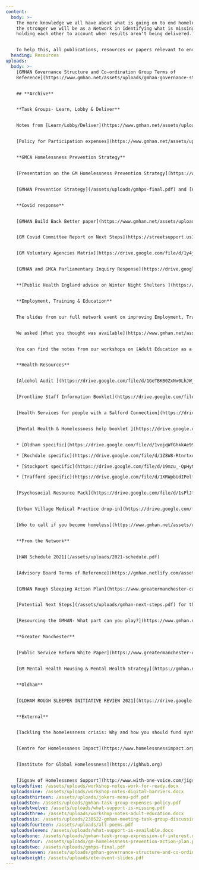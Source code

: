 ```yaml
---
content:
  body: >-
    The more knowledge we all have about what is going on to end homelessness,
    the stronger we will be as a Network in identifying what is missing and
    holding each other to account when results aren't being delivered. 


    To help this, all publications, resources or papers relevant to ending homelessness in Greater Manchester will be published here. If you think anything is missing, contact us at [info@gmhan.net](mailto:info@gmhan.net).
  heading: Resources
uploads:
  body: >-
    [GMHAN Governance Structure and Co-ordination Group Terms of
    Reference](https://www.gmhan.net/assets/uploads/gmhan-governance-structure-and-co-ordination-group-terms-of-reference-march-2022.pdf)


    ## **Archive**


    **T﻿ask Groups- Learn, Lobby & Deliver**


    Notes from [Learn/Lobby/Deliver](https://www.gmhan.net/assets/uploads/230522-gmhan-meeting-task-group-discussion-notes-updated-.docx) breakout groups


    [P﻿olicy for Participation expenses](https://www.gmhan.net/assets/uploads/gmhan-task-group-expenses-policy.pdf) for anyone participating in the task groups who is 'unwaged'


    **G﻿MCA Homelessness Prevention Strategy**


    [Presentation on the GM Homelessness Prevention Strategy](https://www.gmhan.net/assets/uploads/gmhps-action-plan-slides-for-gmhan.pptx)


    [GMHAN Prevention Strategy](/assets/uploads/gmhps-final.pdf) and [Action Plan](https://www.gmhan.net/assets/uploads/gm-homelessness-prevention-action-plan.pdf) - The Action Plan will be reviewed every 6 months to keep attention on how things are developing and what might be the next priority to address. If you have any feedback about the approach, priorities or how it's going on the ground, please contact [info@gmhan.net](mailto:info:gmhan.net).


    **Covid response**


    [GMHAN Build Back Better paper](https://www.gmhan.net/assets/uploads/gmhan-building-back-better-proposal.pdf)


    [GM Covid Committee Report on Next Steps](https://streetsupport.us12.list-manage.com/track/click?u=da9a1d4bb2b1a69a981456972&id=d2362eeb41&e=80e23c30ae) (GMCA)


    [GM Voluntary Agencies Matrix](https://drive.google.com/file/d/1y4jHihWsXCF2Zup25z03uupYAKX3KlR_/view?usp=sharing)


    [GMHAN and GMCA Parliamentary Inquiry Response](https://drive.google.com/file/d/1esrVGfipEFYOg9UuCyKqKV4WbY8Jh-7I/view?usp=sharing)


    **[Public Health England advice on Winter Night Shelters ](https://www.gov.uk/guidance/covid-19-provision-of-night-shelters)**- all members of the GMHAN, including the Combined Authority and Local Authorities are very clear that night shelters should absolutely be the last resort during the winter to be made available only if other safer, better options have been exhausted. Additional funding is being made available via [Homeless Link](https://www.homeless.org.uk/connect/news/2020/oct/13/operating-principles-for-commissioners-and-providers-of-night-shelters-for) should night shelters be needed.


    **Employment, Training & Education**


    The slides from our full network event on improving Employment, Training & Education provisions for people facing homelessness are available [here](https://www.gmhan.net/assets/uploads/ete-event-slides.pdf)


    We asked [What you thought was available](https://www.gmhan.net/assets/uploads/what-support-is-available.docx) and [What you thought was missing](https://www.gmhan.net/assets/uploads/what-support-is-missing.pdf)﻿rom services


    Y﻿ou can find the notes from our workshops on [Adult Education as a Destination](https://www.gmhan.net/assets/uploads/workshop-notes-adult-education.docx), [Digital Barriers](https://www.gmhan.net/assets/uploads/workshop-notes-digital-barriers.docx) and [Ready to work or ready to employ](https://www.gmhan.net/assets/uploads/workshop-notes-work-for-ready.docx)


    **Health Resources**


    [Alcohol Audit ](https://drive.google.com/file/d/1GeTBKB0ZxNx0LhJWj1MgV_MwxYOiU_fg/view?usp=sharing)(Salford PCT)


    [Frontline Staff Information Booklet](https://drive.google.com/file/d/1dWUAMiU9MAjC-nXOzuAvA-KJbIxUBcet/view?usp=sharing) (NHS)


    [Health Services for people with a Salford Connection](https://drive.google.com/file/d/1-X_sw69xlI1Sxl72q80wfVFRZe1UORPI/view?usp=sharing) (Salford PCT)


    [Mental Health & Homelessness help booklet ](https://drive.google.com/file/d/1_72BrxpRAR9pU3kpGnGyiEHeP5KhezM-/view?usp=sharing)(GMMH)


    * [Oldham specific](https://drive.google.com/file/d/1vojqWfGhkkAe99-JoSkrL6J5DWihS2D9/view?usp=sharing)

    * [Rochdale specific](https://drive.google.com/file/d/1Z8W8-RtnrtxoC_OS8-1BEMjezWUJbw5V/view?usp=sharing)

    * [Stockport specific](https://drive.google.com/file/d/19mzu_-QpHyNAALHDDuhe9LnAVEEfa_rR/view?usp=sharing)

    * [Trafford specific](https://drive.google.com/file/d/1XRWpbUdIPelf-7LxnGS3JD9MlJ-gbQoJ/view?usp=sharing)


    [Psychosocial Resource Pack](https://drive.google.com/file/d/1sPlJf4W7EFbrYmsE5BwrIV4zq6iedjUN/view?usp=sharing) (GMMH)


    [Urban Village Medical Practice drop-in](https://drive.google.com/file/d/1mUQs_YfUbLyZZXqcjssvU0yX62WkQAlI/view?usp=sharing) & [Registration Form ](https://drive.google.com/file/d/10lJDbtg_Sq8oAQukORnfj2WM-aGhObgn/view?usp=sharing)(UVMP)


    [Who to call if you become homeless](https://www.gmhan.net/assets/uploads/gm-information-sept-20.pdf) (Homeless Friendly)


    **From the Network**


    [HAN Schedule 2021](/assets/uploads/2021-schedule.pdf)


    [Advisory Board Terms of Reference](https://gmhan.netlify.com/assets/uploads/gmhan-advisory-board-terms-of-reference.pdf)


    [GMHAN Rough Sleeping Action Plan](https://www.greatermanchester-ca.gov.uk/media/1234/homeless-action-network-strategy.pdf)


    [Potential Next Steps](/assets/uploads/gmhan-next-steps.pdf) for the GM Homelessness Action Network


    [Resourcing the GMHAN- What part can you play?](https://www.gmhan.net/assets/uploads/gmhan-resourcing.pdf)


    **Greater Manchester**


    [Public Service Reform White Paper](https://www.greatermanchester-ca.gov.uk/media/1676/greater-manchester-model.pdf)


    [GM Mental Health Housing & Mental Health Strategy](https://gmhan.netlify.com/assets/uploads/gmmh-housing-and-mental-health-strategy.final.pdf)


    **Oldham**


    [OLDHAM ROUGH SLEEPER INITIATIVE REVIEW 2021](https://drive.google.com/file/d/1lzIapbUQCWBdVl2uHP5nhj7pkaFG0m6D/view?usp=sharing)


    **External**


    [Tackling the homelessness crisis: Why and how you should fund systemically (NPC)](https://www.thinknpc.org/resource-hub/tackling-the-homelessness-crisis-why-and-how-you-should-fund-systemically/)


    [Centre for Homelessness Impact](https://www.homelessnessimpact.org)


    [Institute for Global Homelessness](https://ighhub.org)


    [Jigsaw of Homelessness Support](http://www.with-one-voice.com/jigsaw-homeless-support) (With One Voice)
  uploadsfive: /assets/uploads/workshop-notes-work-for-ready.docx
  uploadsnine: /assets/uploads/workshop-notes-digital-barriers.docx
  uploadsthirteen: /assets/uploads/jokers-menu-pdf.pdf
  uploadsten: /assets/uploads/gmhan-task-group-expenses-policy.pdf
  uploadstwelve: /assets/uploads/what-support-is-missing.pdf
  uploadsthree: /assets/uploads/workshop-notes-adult-education.docx
  uploadssix: /assets/uploads/230522-gmhan-meeting-task-group-discussion-notes-updated-.docx
  uploadsfourteen: /assets/uploads/all-poems.pdf
  uploadseleven: /assets/uploads/what-support-is-available.docx
  uploadsone: /assets/uploads/gmhan-task-group-expression-of-interest.docx
  uploadsfour: /assets/uploads/gm-homelessness-prevention-action-plan.pdf
  uploadstwo: /assets/uploads/gmhps-final.pdf
  uploadsseven: /assets/uploads/gmhan-governance-structure-and-co-ordination-group-terms-of-reference-march-2022.pdf
  uploadseight: /assets/uploads/ete-event-slides.pdf
---
```

